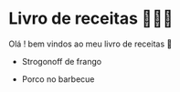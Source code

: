 # Livro de receitas :man_cook::beer:

Olá ! bem vindos ao meu livro de receitas :apple:

- Strogonoff de frango 

- Porco no barbecue

  

